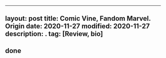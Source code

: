 
---
layout: post
title: Comic Vine, Fandom Marvel. Origin
date: 2020-11-27
modified: 2020-11-27
description: .
tag: [Review, bio]
---

## done
